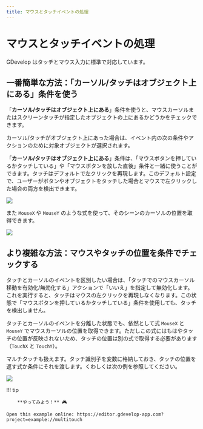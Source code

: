 ```yaml
---
title: マウスとタッチイベントの処理
---
```

# マウスとタッチイベントの処理

GDevelop はタッチとマウス入力に標準で対応しています。

## 一番簡単な方法：「カーソル/タッチはオブジェクト上にある」条件を使う

「**カーソル/タッチはオブジェクト上にある**」条件を使うと、マウスカーソルまたはスクリーンタッチが指定したオブジェクトの上にあるかどうかをチェックできます。

カーソル/タッチがオブジェクト上にあった場合は、イベント内の次の条件やアクションのために対象オブジェクトが選択されます。

「**カーソル/タッチはオブジェクト上にある**」条件は、「マウスボタンを押しているかタッチしている」や「マウスボタンを放した直後」条件と一緒に使うことができます。タッチはデフォルトで左クリックを再現します。このデフォルト設定で、ユーザーがボタンやオブジェクトをタッチした場合とマウスで左クリックした場合の両方を検出できます。

![](/gdevelop5/all-features/touch-left-click.png)

また `MouseX` や `MouseY` のような式を使って、そのシーンのカーソルの位置を取得できます。

![](/gdevelop5/all-features/mousex-mousey.png)

## より複雑な方法：マウスやタッチの位置を条件でチェックする

タッチとカーソルのイベントを区別したい場合は、「タッチでのマウスカーソル移動を有効化/無効化する」アクションで「いいえ」を指定して無効化します。これを実行すると、タッチはマウスの左クリックを再現しなくなります。この状態で「マウスボタンを押しているかタッチしている」条件を使用しても、タッチを検出しません。

タッチとカーソルのイベントを分離した状態でも、依然として式 `MouseX` と `MouseY` でマウスカーソルの位置を取得できます。ただしこの式にはもはやタッチの位置が反映されないため、タッチの位置は別の式で取得する必要があります（`TouchX` と `TouchY`）。

マルチタッチも扱えます。タッチ識別子を変数に格納しておき、タッチの位置を返す式か条件にそれを渡します。くわしくは次の例を参照してください。

![](/gdevelop5/all-features/mulititoucheventexample.png)

!!! tip

        **やってみよう！** 🎮

    Open this example online: https://editor.gdevelop-app.com?project=example://multitouch